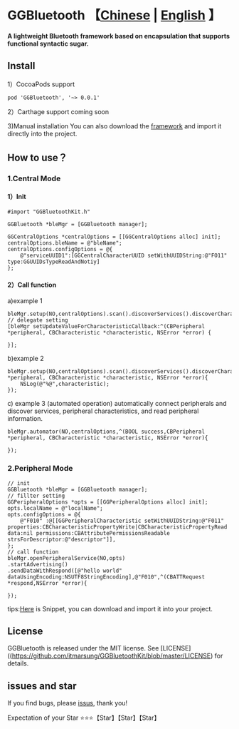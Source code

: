 # GGBluetooth  【[Chinese](https://github.com/itmarsung/GGBluetoothKit) | [English](https://github.com/itmarsung/GGBluetoothKit/blob/master/README_en.md) 】

#### A lightweight Bluetooth framework based on encapsulation that supports functional syntactic sugar.

## Install
 
 1）CocoaPods support
 	
 	pod 'GGBluetooth', '~> 0.0.1'
 
 2）Carthage support
 coming soon
 
 3)Manual installation You can also download the [framework](https://github.com/itmarsung/GGBluetoothKit/tree/master/GGBluetoothKit) and import it directly into the project.

## How to use？

### 1.Central Mode

#### 1）Init
  
    #import "GGBluetoothKit.h"
    
    GGBluetooth *bleMgr = [GGBluetooth manager];
    
    GGCentralOptions *centralOptions = [[GGCentralOptions alloc] init];
    centralOptions.bleName = @"bleName";
    centralOptions.configOptions = @{
        @"serviceUUID1":[GGCentralCharacterUUID setWithUUIDString:@"FO11" type:GGUUIDsTypeReadAndNotiy]
    };
#### 2）Call function

  a)example 1
  
    bleMgr.setup(NO,centralOptions).scan().discoverServices().discoverCharacteristics().readValue().notifyValue().discoverDesciptors().readValueForDescriptors().commit();
    // delegate setting 
    [bleMgr setUpdateValueForCharacteristicCallback:^(CBPeripheral *peripheral, CBCharacteristic *characteristic, NSError *error) {
        
    }];
    
  b)example 2
   
    bleMgr.setup(NO,centralOptions).scan().discoverServices().discoverCharacteristics().readValue().notifyValue().discoverDesciptors().readValueForDescriptors().commitWithDidUpdateValueForCharacteristicCallback(^(CBPeripheral *peripheral, CBCharacteristic *characteristic, NSError *error){
        NSLog(@"%@",characteristic);
    });
    
 c) example 3 (automated operation) automatically connect peripherals and discover services, peripheral characteristics, and read peripheral information.
    
    bleMgr.automator(NO,centralOptions,^(BOOL success,CBPeripheral *peripheral, CBCharacteristic *characteristic, NSError *error){
        
    });
    
    
### 2.Peripheral Mode

    // init
    GGBluetooth *bleMgr = [GGBluetooth manager];
    // fillter setting 
    GGPeripheralOptions *opts = [[GGPeripheralOptions alloc] init];
    opts.localName = @"localName";
    opts.configOptions = @{
        @"F010" :@[[GGPeripheralCharacteristic setWithUUIDString:@"F011" properties:CBCharacteristicPropertyWrite|CBCharacteristicPropertyRead data:nil permissions:CBAttributePermissionsReadable strsForDescriptor:@"descriptor"]],
    };
    // call function
    bleMgr.openPeripheralService(NO,opts)
    .startAdvertising()
    .sendDataWithRespond([@"hello world" dataUsingEncoding:NSUTF8StringEncoding],@"F010",^(CBATTRequest *respond,NSError *error){
        
    });


tips:[Here](https://github.com/itmarsung/GGBluetoothKit/blob/master/Snippets.zip) is Snippet, you can download and import it into your project.



## License

GGBluetooth is released under the MIT license. See [LICENSE]((https://github.com/itmarsung/GGBluetoothKit/blob/master/LICENSE) for details.

## issues and star

If you find bugs, please [issus](https://github.com/itmarsung/GGBluetoothKit/issues), thank you!

Expectation of your Star ⭐⭐⭐【Star】【Star】【Star】
